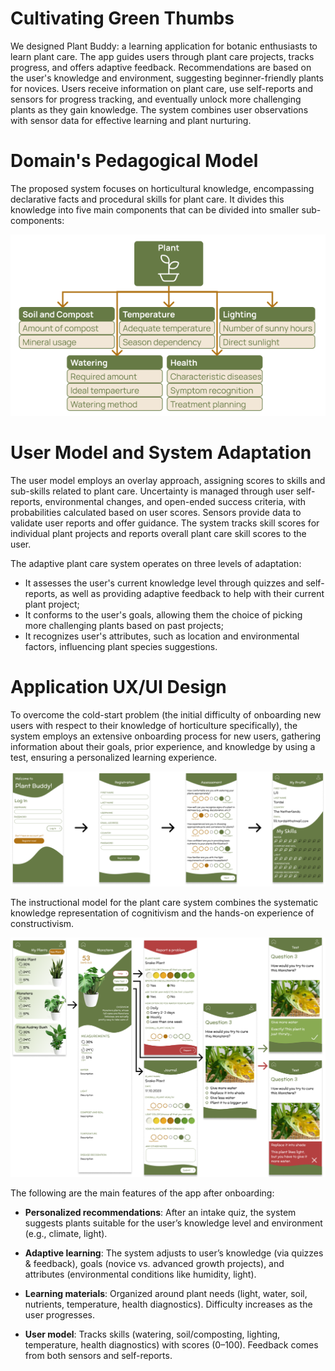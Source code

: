 # Cultivating Green Thumbs

We designed Plant Buddy: a learning application for botanic enthusiasts to learn plant care. The app guides users through plant care projects, tracks progress, and offers adaptive feedback. Recommendations are based on the user's knowledge and environment, suggesting beginner-friendly plants for novices. Users receive information on plant care, use self-reports and sensors for progress tracking, and eventually unlock more challenging plants as they gain knowledge. The system combines user observations with sensor data for effective learning and plant nurturing.

# Domain's Pedagogical Model

The proposed system focuses on horticultural knowledge, encompassing declarative facts and procedural skills for plant care. It divides this knowledge into five main components that can be divided into smaller sub-components:

![Plant care illustration](images/green-thumbs/knowledge-components.png)

# User Model and System Adaptation

The user model employs an overlay approach, assigning scores to skills and sub-skills related to plant care. Uncertainty is managed through user self-reports, environmental changes, and open-ended success criteria, with probabilities calculated based on user scores. Sensors provide data to validate user reports and offer guidance. The system tracks skill scores for individual plant projects and reports overall plant care skill scores to the user.

The adaptive plant care system operates on three levels of adaptation:

- It assesses the user's current knowledge level through quizzes and self-reports, as well as providing adaptive feedback to help with their current plant project;
- It conforms to the user's goals, allowing them the choice of picking more challenging plants based on past projects;
- It recognizes user's attributes, such as location and environmental factors, influencing plant species suggestions.

# Application UX/UI Design

To overcome the cold-start problem (the initial difficulty of onboarding new users with respect to their knowledge of horticulture specifically), the system employs an extensive onboarding process for new users, gathering information about their goals, prior experience, and knowledge by using a test, ensuring a personalized learning experience.

![onboarding-ui](images/green-thumbs/onboarding.png)

The instructional model for the plant care system combines the systematic knowledge representation of cognitivism and the hands-on experience of constructivism.

![application-userflow](images/green-thumbs/app-userflow.png)

The following are the main features of the app after onboarding:

- **Personalized recommendations**: After an intake quiz, the system suggests plants suitable for the user’s knowledge level and environment (e.g., climate, light).

- **Adaptive learning**: The system adjusts to user’s knowledge (via quizzes & feedback), goals (novice vs. advanced growth projects), and attributes (environmental conditions like humidity, light).

- **Learning materials**: Organized around plant needs (light, water, soil, nutrients, temperature, health diagnostics). Difficulty increases as the user progresses.

- **User model**: Tracks skills (watering, soil/composting, lighting, temperature, health diagnostics) with scores (0–100). Feedback comes from both sensors and self-reports.
